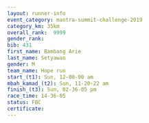 ```yaml
---
layout: runner-info 
event_category: mantra-summit-challenge-2019 
category_km: 35km 
overall_rank:  9999
gender_rank: 
bib: 431
first_name: Bambang Arie
last_name: Setyawan
gender: M
team_name: Hope run
start_(t1): Sun, 12-00-00 am
mbah_kamad_(t2): Sun, 11-20-22 am
finish_(t3): Sun, 02-36-05 pm
race_time: 14-36-05
status: FBC
certificate: 
---
```

